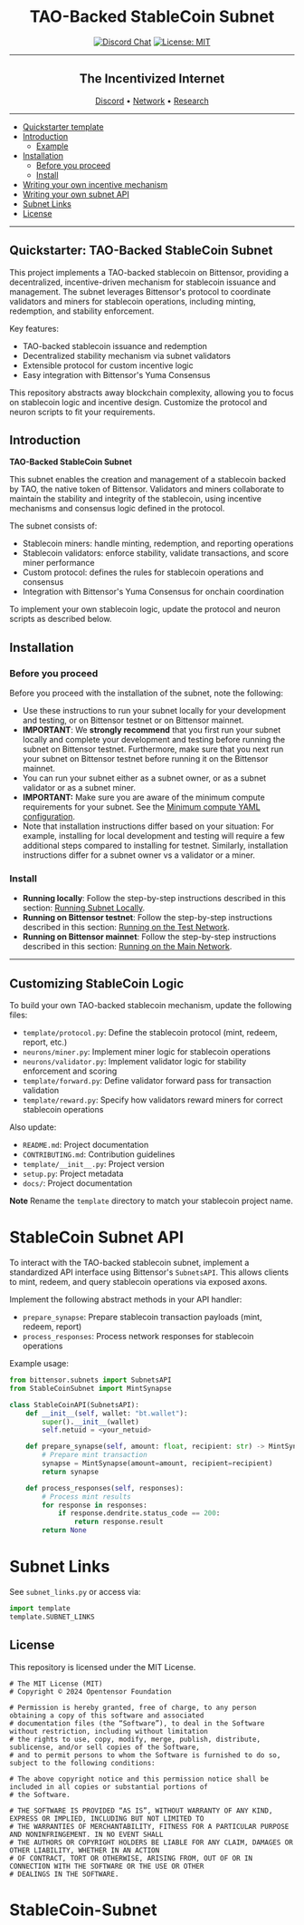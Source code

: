 <div align="center">

# **TAO-Backed StableCoin Subnet** <!-- omit in toc -->
[![Discord Chat](https://img.shields.io/discord/308323056592486420.svg)](https://discord.gg/bittensor)
[![License: MIT](https://img.shields.io/badge/License-MIT-yellow.svg)](https://opensource.org/licenses/MIT) 

---

## The Incentivized Internet <!-- omit in toc -->

[Discord](https://discord.gg/bittensor) • [Network](https://taostats.io/) • [Research](https://bittensor.com/whitepaper)
</div>

---
- [Quickstarter template](#quickstarter-template)
- [Introduction](#introduction)
  - [Example](#example)
- [Installation](#installation)
  - [Before you proceed](#before-you-proceed)
  - [Install](#install)
- [Writing your own incentive mechanism](#writing-your-own-incentive-mechanism)
- [Writing your own subnet API](#writing-your-own-subnet-api)
- [Subnet Links](#subnet-links)
- [License](#license)

---

## Quickstarter: TAO-Backed StableCoin Subnet

This project implements a TAO-backed stablecoin on Bittensor, providing a decentralized, incentive-driven mechanism for stablecoin issuance and management. The subnet leverages Bittensor's protocol to coordinate validators and miners for stablecoin operations, including minting, redemption, and stability enforcement.

Key features:
- TAO-backed stablecoin issuance and redemption
- Decentralized stability mechanism via subnet validators
- Extensible protocol for custom incentive logic
- Easy integration with Bittensor's Yuma Consensus

This repository abstracts away blockchain complexity, allowing you to focus on stablecoin logic and incentive design. Customize the protocol and neuron scripts to fit your requirements.

## Introduction

**TAO-Backed StableCoin Subnet**

This subnet enables the creation and management of a stablecoin backed by TAO, the native token of Bittensor. Validators and miners collaborate to maintain the stability and integrity of the stablecoin, using incentive mechanisms and consensus logic defined in the protocol.

The subnet consists of:
- Stablecoin miners: handle minting, redemption, and reporting operations
- Stablecoin validators: enforce stability, validate transactions, and score miner performance
- Custom protocol: defines the rules for stablecoin operations and consensus
- Integration with Bittensor's Yuma Consensus for onchain coordination

To implement your own stablecoin logic, update the protocol and neuron scripts as described below.
## Installation

### Before you proceed
Before you proceed with the installation of the subnet, note the following: 

- Use these instructions to run your subnet locally for your development and testing, or on Bittensor testnet or on Bittensor mainnet. 
- **IMPORTANT**: We **strongly recommend** that you first run your subnet locally and complete your development and testing before running the subnet on Bittensor testnet. Furthermore, make sure that you next run your subnet on Bittensor testnet before running it on the Bittensor mainnet.
- You can run your subnet either as a subnet owner, or as a subnet validator or as a subnet miner. 
- **IMPORTANT:** Make sure you are aware of the minimum compute requirements for your subnet. See the [Minimum compute YAML configuration](./min_compute.yml).
- Note that installation instructions differ based on your situation: For example, installing for local development and testing will require a few additional steps compared to installing for testnet. Similarly, installation instructions differ for a subnet owner vs a validator or a miner. 

### Install

- **Running locally**: Follow the step-by-step instructions described in this section: [Running Subnet Locally](./docs/running_on_staging.md).
- **Running on Bittensor testnet**: Follow the step-by-step instructions described in this section: [Running on the Test Network](./docs/running_on_testnet.md).
- **Running on Bittensor mainnet**: Follow the step-by-step instructions described in this section: [Running on the Main Network](./docs/running_on_mainnet.md).

---


## Customizing StableCoin Logic

To build your own TAO-backed stablecoin mechanism, update the following files:
- `template/protocol.py`: Define the stablecoin protocol (mint, redeem, report, etc.)
- `neurons/miner.py`: Implement miner logic for stablecoin operations
- `neurons/validator.py`: Implement validator logic for stability enforcement and scoring
- `template/forward.py`: Define validator forward pass for transaction validation
- `template/reward.py`: Specify how validators reward miners for correct stablecoin operations

Also update:
- `README.md`: Project documentation
- `CONTRIBUTING.md`: Contribution guidelines
- `template/__init__.py`: Project version
- `setup.py`: Project metadata
- `docs/`: Project documentation

__Note__
Rename the `template` directory to match your stablecoin project name.

# StableCoin Subnet API
To interact with the TAO-backed stablecoin subnet, implement a standardized API interface using Bittensor's `SubnetsAPI`. This allows clients to mint, redeem, and query stablecoin operations via exposed axons.

Implement the following abstract methods in your API handler:
- `prepare_synapse`: Prepare stablecoin transaction payloads (mint, redeem, report)
- `process_responses`: Process network responses for stablecoin operations

Example usage:
```python
from bittensor.subnets import SubnetsAPI
from StableCoinSubnet import MintSynapse

class StableCoinAPI(SubnetsAPI):
    def __init__(self, wallet: "bt.wallet"):
        super().__init__(wallet)
        self.netuid = <your_netuid>

    def prepare_synapse(self, amount: float, recipient: str) -> MintSynapse:
        # Prepare mint transaction
        synapse = MintSynapse(amount=amount, recipient=recipient)
        return synapse

    def process_responses(self, responses):
        # Process mint results
        for response in responses:
            if response.dendrite.status_code == 200:
                return response.result
        return None
```

# Subnet Links
See `subnet_links.py` or access via:
```python
import template
template.SUBNET_LINKS
```
## License
This repository is licensed under the MIT License.
```text
# The MIT License (MIT)
# Copyright © 2024 Opentensor Foundation

# Permission is hereby granted, free of charge, to any person obtaining a copy of this software and associated
# documentation files (the “Software”), to deal in the Software without restriction, including without limitation
# the rights to use, copy, modify, merge, publish, distribute, sublicense, and/or sell copies of the Software,
# and to permit persons to whom the Software is furnished to do so, subject to the following conditions:

# The above copyright notice and this permission notice shall be included in all copies or substantial portions of
# the Software.

# THE SOFTWARE IS PROVIDED “AS IS”, WITHOUT WARRANTY OF ANY KIND, EXPRESS OR IMPLIED, INCLUDING BUT NOT LIMITED TO
# THE WARRANTIES OF MERCHANTABILITY, FITNESS FOR A PARTICULAR PURPOSE AND NONINFRINGEMENT. IN NO EVENT SHALL
# THE AUTHORS OR COPYRIGHT HOLDERS BE LIABLE FOR ANY CLAIM, DAMAGES OR OTHER LIABILITY, WHETHER IN AN ACTION
# OF CONTRACT, TORT OR OTHERWISE, ARISING FROM, OUT OF OR IN CONNECTION WITH THE SOFTWARE OR THE USE OR OTHER
# DEALINGS IN THE SOFTWARE.
```
# StableCoin-Subnet
